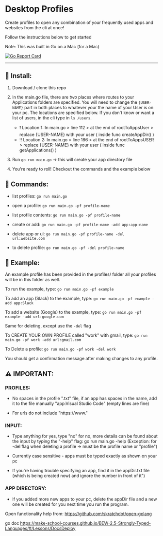 # Desktop Profiles

Create profiles to open any combination of your frequently used apps and websites from the cli at once! 

Follow the instructions below to get started

Note: This was built in Go on a Mac (for a Mac)

[![Go Report Card](https://goreportcard.com/badge/github.com/SamirIngley/Desktop-Profiles)](https://goreportcard.com/report/github.com/SamirIngley/Desktop-Profiles)

************************************************************************************************

## :floppy_disk: Install:

1. Download / clone this repo

2. In the main.go file, there are *two* places where routes to your Applications folders are specified. You will need to change the `{USER-NAME}` part in both places to whatever your the name of your User is on your pc. The locations are specified below. If you don't know or want a list of users, in the cli type in `ls /users`. 

    * :exclamation: Location 1: In main.go > line 112 > at the end of rootToAppsUser > replace {USER-NAME} with your user    ( inside func createAppDir() )
    * :bangbang: Location 2: In main.go > line 186 > at the end of rootToAppsUSER > replace {USER-NAME} with your user    ( inside func getApplications() )


3. Run `go run main.go` -> this will create your app directory file

4. You're ready to roll! Checkout the commands and the example below


## :mega: Commands:

* list profiles: `go run main.go` 

* open a profile:  `go run main.go -pf profile-name` 
* list profile contents: `go run main.go -pf profile-name`

* create or add:  `go run main.go -pf profile-name -add app:app-name`
* delete app or ul:  `go run main.go -pf profile-name -del url:website.com`

* to delete profile:  `go run main.go -pf -del profile-name`


## :goal_net: Example:

An example profile has been provided in the profiles/ folder
all your profiles will be in this folder as well. 

To run the example, type:
`go run main.go -pf example`

To add an app (Slack) to the example, type:
`go run main.go -pf example -add app:Slack`

To add a website (Google) to the example, type:
`go run main.go -pf example -add url:google.com`

Same for deleting, except use the `-del` flag

To CREATE YOUR OWN PROFILE called "work" with gmail, type:
`go run main.go -pf work -add url:gmail.com`

To Delete a profile:
`go run main.go -pf work -del work`

You should get a confirmation message after making changes to any profile. 


## :warning: IMPORTANT:

### PROFILES: 
* No spaces in the profile ".txt" file, if an app has spaces in the name, add it to the file manually "app:Visual Studio Code"
(empty lines are fine)

* For urls do not include "https://www."

### INPUT:
* Type anything for yes, type "no" for no, more details can be found about the input by typing the "-help" flag: go run main.go -help (Exception: for -del flag when deleting a profile -> must be the profile name or "profile")

* Currently case sensitive - apps must be typed exactly as shown on your pc

* If you're having trouble specifying an app, find it in the appDir.txt file (which is being created now) and ignore the number in front of it")

### APP DIRECTORY:
* If you added more new apps to your pc, delete the appDir file and a new one will be created for you next time you run the program.



Open functionality help from:
https://github.com/skratchdot/open-golang

go doc
https://make-school-courses.github.io/BEW-2.5-Strongly-Typed-Languages/#/Lessons/DocsDeploy
